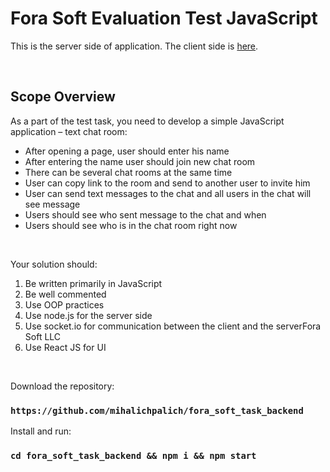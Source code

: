 # Fora Soft Evaluation Test JavaScript

This is the server side of application. The client side is [here](https://github.com/mihalichpalich/fora_soft_task_frontend).

<br/>

## Scope Overview

As a part of the test task, you need to develop a simple JavaScript application – text chat room:

* After opening a page, user should enter his name
* After entering the name user should join new chat room
* There can be several chat rooms at the same time
* User can copy link to the room and send to another user to invite him
* User can send text messages to the chat and all users in the chat will see message
* Users should see who sent message to the chat and when
* Users should see who is in the chat room right now

<br/>

Your solution should:
1. Be written primarily in JavaScript
2. Be well commented
3. Use OOP practices
4. Use node.js for the server side
5. Use socket.io for communication between the client and the serverFora Soft LLC
6. Use React JS for UI

<br/>

Download the repository:

### `https://github.com/mihalichpalich/fora_soft_task_backend`

Install and run:

### `cd fora_soft_task_backend && npm i && npm start`